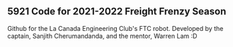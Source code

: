 ## 5921 Code for 2021-2022 Freight Frenzy Season

Github for the La Canada Engineering Club's FTC robot. Developed by the captain, Sanjith Cherumandanda, and the mentor, Warren Lam :D 
